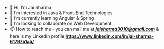 - 👋 Hi, I’m Jai Sharma
- 👀 I’m interested in Java & Front-End Technologies 
- 🌱 I’m currently learning Angular & Spring
- 💞️ I’m looking to collaborate on Web Development
- 📫 How to reach me - you can mail me at _**jaisharma3010@gmail.com**_ & here is my LinkedIn profile **https://www.linkedin.com/in/jai-sharma-61797b1a5/**

<!---
jaisharma18/jaisharma18 is a ✨ special ✨ repository because its `README.md` (this file) appears on your GitHub profile.
You can click the Preview link to take a look at your changes.
--->
